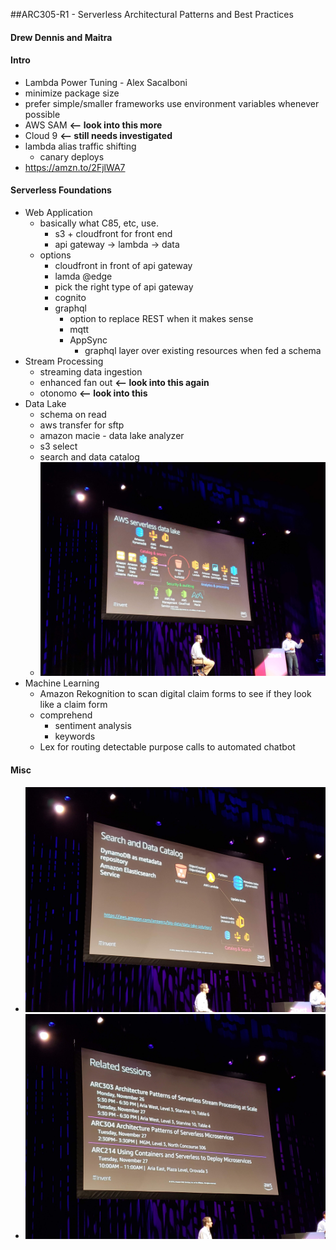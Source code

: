 ##ARC305-R1 - Serverless Architectural Patterns and Best Practices

#### Drew Dennis and Maitra

#### Intro
- Lambda Power Tuning - Alex Sacalboni
- minimize package size
- prefer simple/smaller frameworks
 use environment variables whenever possible
- AWS SAM  **<-- look into this more**
- Cloud 9 **<-- still needs investigated**
- lambda alias traffic shifting
	- canary deploys
- https://amzn.to/2FjlWA7

#### Serverless Foundations
- Web Application
	- basically what C85, etc, use.
		- s3 + cloudfront for front end
		- api gateway -> lambda -> data
	- options
		- cloudfront in front of api gateway
		- lamda @edge
		- pick the right type of api gateway
		- cognito
		- graphql
			- option to replace REST when it makes sense
			- mqtt
			- AppSync
				- graphql layer over existing resources when fed a schema
- Stream Processing
	- streaming data ingestion
	- enhanced fan out **<-- look into this again**
	- otonomo **<-- look into this**
- Data Lake
	- schema on read
	- aws transfer for sftp
	- amazon macie - data lake analyzer
	- s3 select
	- search and data catalog
	- ![Data Lake Options ](../images/20181126_155433.jpg)
- Machine Learning
	- Amazon Rekognition to scan digital claim forms to see if they look like a claim form
	- comprehend
		- sentiment analysis
		- keywords
	- Lex for routing detectable purpose calls to automated chatbot

#### Misc
- ![ ](../images/20181126_155845.jpg)
- ![ ](../images/20181126_161356.jpg)
